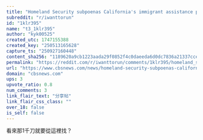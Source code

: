 ```yaml
---
title: "Homeland Security subpoenas California's immigrant assistance program in latest crackdown on illegal immigration"
subreddit: "r/iwanttorun"
id: "1klr395"
name: "t3_1klr395"
author: "kyk00525"
created_utc: 1747155388
created_key: "250513165628"
capture_ts: "250927160448"
content_sha256: "1189620a9cb1223aada29f0852f4c0daeeda6d0dc7836a21337cce59382405af"
permalink: "https://reddit.com/r/iwanttorun/comments/1klr395/homeland_security_subpoenas_californias_immigrant/"
url: "https://www.cbsnews.com/news/homeland-security-subpoenas-california-immigrant-assistance-program/"
domain: "cbsnews.com"
ups: 3
upvote_ratio: 0.8
num_comments: 3
link_flair_text: "分享帖"
link_flair_css_class: ""
over_18: false
is_self: false
---
```


看來那1千刀就要從這裡找？
